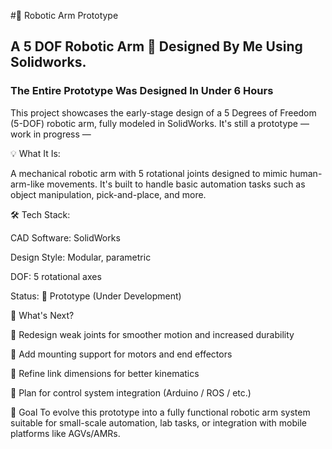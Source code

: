 #🤖 Robotic Arm Prototype
## A 5 DOF Robotic Arm 🦾 Designed By Me Using Solidworks.

### The Entire Prototype Was Designed In Under 6 Hours

This project showcases the early-stage design of a 5 Degrees of Freedom (5-DOF) robotic arm, fully modeled in SolidWorks. It's still a prototype — work in progress —

💡 What It Is:

A mechanical robotic arm with 5 rotational joints designed to mimic human-arm-like movements. 
It's built to handle basic automation tasks such as object manipulation, pick-and-place, and more.

🛠️ Tech Stack:

CAD Software: SolidWorks

Design Style: Modular, parametric

DOF: 5 rotational axes

Status: 🧪 Prototype (Under Development)

🚧 What's Next?

🔄 Redesign weak joints for smoother motion and increased durability

🧱 Add mounting support for motors and end effectors

📐 Refine link dimensions for better kinematics

🧠 Plan for control system integration (Arduino / ROS / etc.)


🌟 Goal
To evolve this prototype into a fully functional robotic arm system suitable for small-scale automation, lab tasks, or integration with mobile platforms like AGVs/AMRs.
